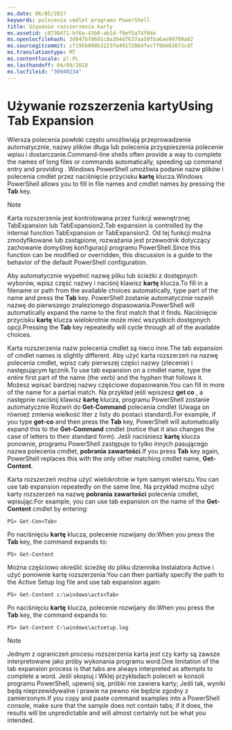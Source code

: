```yaml
---
ms.date: 06/05/2017
keywords: polecenia cmdlet programu PowerShell
title: Używanie rozszerzenia karty
ms.assetid: c8730471-bf6a-43b8-ab1d-f9ef5a74f04e
ms.openlocfilehash: 3d047bf0691c8a304d7637aa50fba6ae99709a82
ms.sourcegitcommit: cf195b090b3223fa4917206dfec7f0b603873cdf
ms.translationtype: MT
ms.contentlocale: pl-PL
ms.lasthandoff: 04/09/2018
ms.locfileid: "30949234"
---
```

# <a name="using-tab-expansion"></a><span data-ttu-id="020d7-103">Używanie rozszerzenia karty</span><span class="sxs-lookup"><span data-stu-id="020d7-103">Using Tab Expansion</span></span>

<span data-ttu-id="020d7-104">Wiersza polecenia powłoki często umożliwiają przeprowadzenie automatycznie, nazwy plików długa lub polecenia przyspieszenia polecenie wpisu i dostarczanie.</span><span class="sxs-lookup"><span data-stu-id="020d7-104">Command-line shells often provide a way to complete the names of long files or commands automatically, speeding up command entry and providing .</span></span> <span data-ttu-id="020d7-105">Windows PowerShell umożliwia podanie nazw plików i polecenia cmdlet przez naciśnięcie przycisku **kartę** klucza.</span><span class="sxs-lookup"><span data-stu-id="020d7-105">Windows PowerShell allows you to fill in file names and cmdlet names by pressing the **Tab** key.</span></span>

> [!NOTE]
> <span data-ttu-id="020d7-106">Karta rozszerzenia jest kontrolowana przez funkcji wewnętrznej TabExpansion lub TabExpansion2.</span><span class="sxs-lookup"><span data-stu-id="020d7-106">Tab expansion is controlled by the internal function TabExpansion or TabExpansion2.</span></span> <span data-ttu-id="020d7-107">Od tej funkcji można zmodyfikowane lub zastąpione, rozważania jest przewodnik dotyczący zachowanie domyślnej konfiguracji programu PowerShell.</span><span class="sxs-lookup"><span data-stu-id="020d7-107">Since this function can be modified or overridden, this discussion is a guide to the behavior of the default PowerShell configuration.</span></span>

<span data-ttu-id="020d7-108">Aby automatycznie wypełnić nazwę pliku lub ścieżki z dostępnych wyborów, wpisz część nazwy i naciśnij klawisz **kartę** klucza.</span><span class="sxs-lookup"><span data-stu-id="020d7-108">To fill in a filename or path from the available choices automatically, type part of the name and press the **Tab** key.</span></span> <span data-ttu-id="020d7-109">PowerShell zostanie automatycznie rozwiń nazwę do pierwszego znalezionego dopasowania.</span><span class="sxs-lookup"><span data-stu-id="020d7-109">PowerShell will automatically expand the name to the first match that it finds.</span></span> <span data-ttu-id="020d7-110">Naciśnięcie przycisku **kartę** klucza wielokrotnie może mieć wszystkich dostępnych opcji.</span><span class="sxs-lookup"><span data-stu-id="020d7-110">Pressing the **Tab** key repeatedly will cycle through all of the available choices.</span></span>

<span data-ttu-id="020d7-111">Karta rozszerzenia nazw polecenia cmdlet są nieco inne.</span><span class="sxs-lookup"><span data-stu-id="020d7-111">The tab expansion of cmdlet names is slightly different.</span></span> <span data-ttu-id="020d7-112">Aby użyć karta rozszerzeń na nazwę polecenia cmdlet, wpisz cały pierwszej części nazwy (zlecenie) i następującym łącznik.</span><span class="sxs-lookup"><span data-stu-id="020d7-112">To use tab expansion on a cmdlet name, type the entire first part of the name (the verb) and the hyphen that follows it.</span></span> <span data-ttu-id="020d7-113">Możesz wpisać bardziej nazwy częściowe dopasowanie.</span><span class="sxs-lookup"><span data-stu-id="020d7-113">You can fill in more of the name for a partial match.</span></span> <span data-ttu-id="020d7-114">Na przykład jeśli wpiszesz **get co** , a następnie naciśnij klawisz **kartę** klucza, programu PowerShell zostanie automatycznie Rozwiń do **Get-Command** polecenia cmdlet (Uwaga on również zmienia wielkość liter z listy do postaci standard).</span><span class="sxs-lookup"><span data-stu-id="020d7-114">For example, if you type **get-co** and then press the **Tab** key, PowerShell will automatically expand this to the **Get-Command** cmdlet (notice that it also changes the case of letters to their standard form).</span></span> <span data-ttu-id="020d7-115">Jeśli naciśniesz **kartę** klucza ponownie, programu PowerShell zastępuje to tylko innych pasującego nazwa polecenia cmdlet, **pobrania zawartości**.</span><span class="sxs-lookup"><span data-stu-id="020d7-115">If you press **Tab** key again, PowerShell replaces this with the only other matching cmdlet name, **Get-Content**.</span></span>

<span data-ttu-id="020d7-116">Karta rozszerzeń można użyć wielokrotnie w tym samym wierszu.</span><span class="sxs-lookup"><span data-stu-id="020d7-116">You can use tab expansion repeatedly on the same line.</span></span> <span data-ttu-id="020d7-117">Na przykład można użyć karty rozszerzeń na nazwę **pobrania zawartości** polecenia cmdlet, wpisując:</span><span class="sxs-lookup"><span data-stu-id="020d7-117">For example, you can use tab expansion on the name of the **Get-Content** cmdlet by entering:</span></span>

```
PS> Get-Con<Tab>
```

<span data-ttu-id="020d7-118">Po naciśnięciu **kartę** klucza, polecenie rozwijany do:</span><span class="sxs-lookup"><span data-stu-id="020d7-118">When you press the **Tab** key, the command expands to:</span></span>

```
PS> Get-Content
```

<span data-ttu-id="020d7-119">Można częściowo określić ścieżkę do pliku dziennika Instalatora Active i użyć ponownie kartę rozszerzenia:</span><span class="sxs-lookup"><span data-stu-id="020d7-119">You can then partially specify the path to the Active Setup log file and use tab expansion again:</span></span>

```
PS> Get-Content c:\windows\acts<Tab>
```

<span data-ttu-id="020d7-120">Po naciśnięciu **kartę** klucza, polecenie rozwijany do:</span><span class="sxs-lookup"><span data-stu-id="020d7-120">When you press the **Tab** key, the command expands to:</span></span>

```
PS> Get-Content C:\windows\actsetup.log
```

> [!NOTE]
> <span data-ttu-id="020d7-121">Jednym z ograniczeń procesu rozszerzenia karta jest czy karty są zawsze interpretowane jako próby wykonania programu word.</span><span class="sxs-lookup"><span data-stu-id="020d7-121">One limitation of the tab expansion process is that tabs are always interpreted as attempts to complete a word.</span></span> <span data-ttu-id="020d7-122">Jeśli skopiuj i Wklej przykładach poleceń w konsoli programu PowerShell, upewnij się, próbki nie zawiera karty; Jeśli tak, wyniki będą nieprzewidywalne i prawie na pewno nie będzie zgodny z zamierzonym.</span><span class="sxs-lookup"><span data-stu-id="020d7-122">If you copy and paste command examples into a PowerShell console, make sure that the sample does not contain tabs; if it does, the results will be unpredictable and will almost certainly not be what you intended.</span></span>